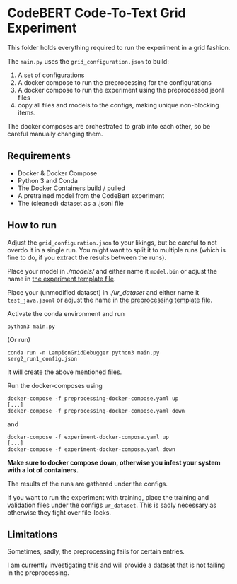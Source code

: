 # CodeBERT Code-To-Text Grid Experiment

This folder holds everything required to run the experiment in a grid fashion. 

The `main.py` uses the `grid_configuration.json` to build:

1. A set of configurations 
2. A docker compose to run the preprocessing for the configurations
3. A docker compose to run the experiment using the preprocessed jsonl files
4. copy all files and models to the configs, making unique non-blocking items.

The docker composes are orchestrated to grab into each other, so be careful manually changing them.

## Requirements

- Docker & Docker Compose 
- Python 3 and Conda
- The Docker Containers build / pulled
- A pretrained model from the CodeBert experiment
- The (cleaned) dataset as a .jsonl file

## How to run 

Adjust the `grid_configuration.json` to your likings, but be careful to not overdo it in a single run. 
You might want to split it to multiple runs (which is fine to do, if you extract the results between the runs).

Place your model in *./models/* and either name it `model.bin` or adjust the name in [the experiment template file](./templates/experiment-docker-compose.yaml.j2).

Place your (unmodified dataset) in *./ur_dataset* and either name it `test_java.jsonl` or adjust the name in [the preprocessing template file](./templates/preprocessing-docker-compose.yaml.j2).

Activate the conda environment and run 

```
python3 main.py
```

(Or run)

```
conda run -n LampionGridDebugger python3 main.py serg2_run1_config.json
```

It will create the above mentioned files.

Run the docker-composes using

```
docker-compose -f preprocessing-docker-compose.yaml up 
[...]
docker-compose -f preprocessing-docker-compose.yaml down
```

and 

```
docker-compose -f experiment-docker-compose.yaml up 
[...]
docker-compose -f experiment-docker-compose.yaml down
```

**Make sure to docker compose down, otherwise you infest your system with a lot of containers.**

The results of the runs are gathered under the configs.

If you want to run the experiment with training, place the training and validation files under the configs `ur_dataset`. This is sadly necessary as otherwise they fight over file-locks. 

## Limitations 

Sometimes, sadly, the preprocessing fails for certain entries. 

I am currently investigating this and will provide a dataset that is not failing in the preprocessing.
